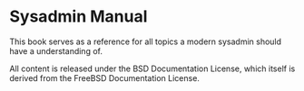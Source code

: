 # Sysadmin Manual

This book serves as a reference for all topics a modern sysadmin should have a understanding of.

All content is released under the BSD Documentation License, which itself is derived from the FreeBSD Documentation License.


